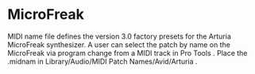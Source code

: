 # MicroFreak
MIDI name file defines the version 3.0 factory presets for the Arturia MicroFreak synthesizer.
A user can select the patch by name on the MicroFreak via program change from a MIDI track in Pro Tools .
Place the .midnam in Library/Audio/MIDI Patch Names/Avid/Arturia .
